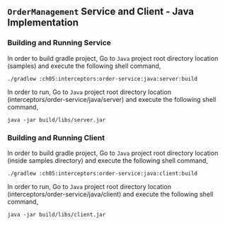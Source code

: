 ## ``OrderManagement`` Service and Client - Java Implementation

### Building and Running Service

In order to build gradle project, Go to ``Java`` project root directory location (samples) and execute
 the following shell command,
```
./gradlew :ch05:interceptors:order-service:java:server:build
```

In order to run, Go to ``Java`` project root directory location (interceptors/order-service/java/server) and execute the following
shell command,

```
java -jar build/libs/server.jar
```

### Building and Running Client

In order to build gradle project, Go to ``Java`` project root directory location (inside samples directory) and execute
 the following shell command,
```
./gradlew :ch05:interceptors:order-service:java:client:build
```

In order to run, Go to ``Java`` project root directory location (interceptors/order-service/java/client) and execute the following
shell command,

```
java -jar build/libs/client.jar
```
